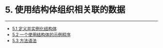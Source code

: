 # 5. 使用结构体组织相关联的数据
---

- [5.1 定义并实例化结构体](./5.1-定义并实例化结构体.md)
- [5.2 一个使用结构体的示例程序](./5.2-一个使用结构体的示例程序.md)
- [5.3 方法语法](./5.3-方法语法.md)
